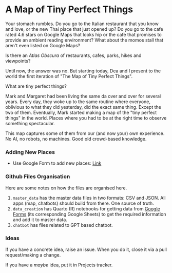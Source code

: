 # A Map of Tiny Perfect Things

Your stomach rumbles. Do you go to the Italian restaurant that you know and love, or the new Thai place that just opened up? Do you go to the cafe rated 4.6 stars on Google Maps that looks hip or the cafe that promises to provide an ambient reading environment? What about the momos stall that aren't even listed on Google Maps?

Is there an *Atlas Obscura* of restaurants, cafes, parks, hikes and viewpoints?

Until now, the answer was no. But starting today, Dea and I present to the world the first iteration of "The Map of Tiny Perfect Things".

What are tiny perfect things?

Mark and Margaret had been living the same da over and over for several years. Every day, they woke up to the same routine where everyone, oblivious to what they did yesterday, did the exact same thing. Except the two of them. Eventually, Mark started making a map of the "tiny perfect things" in the world. Places where you had to be at the right time to observe something spectacular.

This map captures some of them from our (and now your) own experience. No AI, no robots, no machines. Good old crowd-based knowledge.

### Adding New Places

- Use Google Form to add new places: [Link](https://docs.google.com/forms/d/e/1FAIpQLSf3zX9ItXAS6JM4cO9JdrQFSpNtew-AETsG88M7jPOhexa-Dg/viewform)

### Github Files Organisation

Here are some notes on how the files are organised here.

1. `master_data` has the master data files in two formats: CSV and JSON. All apps (map, chatbots) should build from there. One source of truth.
2. `data_creation` has Quarto (R) notebooks for getting data from [Google Forms](https://docs.google.com/forms/d/e/1FAIpQLSf3zX9ItXAS6JM4cO9JdrQFSpNtew-AETsG88M7jPOhexa-Dg/viewform) (its corresponding Google Sheets) to get the required information and add it to master data.
3. `chatbot` has files related to GPT based chatbot.

### Ideas

If you have a concrete idea, raise an issue. When you do it, close it via a pull request/making a change.

If you have a *maybe* idea, put it in Projects tracker.
